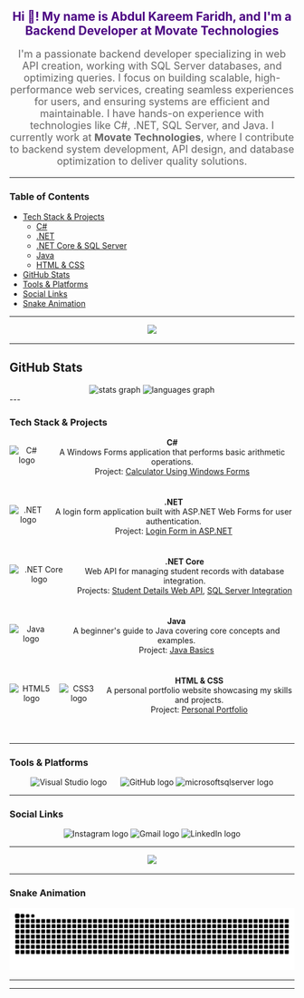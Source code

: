 <h2 align="center" style="color: #4B0082;">Hi 👋! My name is Abdul Kareem Faridh, and I'm a Backend Developer at Movate Technologies</h2>

<p align="center" style="font-size: 18px; color: #666666;">
  I'm a passionate backend developer specializing in web API creation, working with SQL Server databases, and optimizing queries. I focus on building scalable, high-performance web services, creating seamless experiences for users, and ensuring systems are efficient and maintainable. I have hands-on experience with technologies like C#, .NET, SQL Server, and Java. I currently work at <strong>Movate Technologies</strong>, where I contribute to backend system development, API design, and database optimization to deliver quality solutions.
</p>

---

### Table of Contents

- [Tech Stack & Projects](#tech-stack--projects)
  - [C#](#c)
  - [.NET](#net)
  - [.NET Core & SQL Server](#net-core--sql-server)
  - [Java](#java)
  - [HTML & CSS](#html--css)
- [GitHub Stats](#github-stats)
- [Tools & Platforms](#tools--platforms)
- [Social Links](#social-links)
- [Snake Animation](#snake-animation)

---
<!-- Girl Wink GIF placed here -->
<p align="center">
  <img height="150" src="https://i.imgflip.com/65efzo.gif" />
</p>

---
## GitHub Stats
<div align="center">
  <img src="https://github-readme-stats.vercel.app/api?username=abdulfaridh&hide_title=false&hide_rank=false&show_icons=true&include_all_commits=true&count_private=true&disable_animations=false&theme=dracula&locale=en&hide_border=false&order=1" height="150" alt="stats graph"  />
  <img src="https://github-readme-stats.vercel.app/api/top-langs?username=abdulfaridh&locale=en&hide_title=false&layout=compact&card_width=320&langs_count=5&theme=dracula&hide_border=false&order=2" height="150" alt="languages graph"  />
</div>
---

### Tech Stack & Projects

<div align="center">
  <!-- C# -->
  <div style="display: flex; align-items: center; margin-bottom: 20px;">
    <img src="https://cdn.jsdelivr.net/gh/devicons/devicon/icons/csharp/csharp-original.svg" height="40" alt="C# logo" style="margin-right: 10px;" />
    <div>
      <strong>C#</strong><br />
      A Windows Forms application that performs basic arithmetic operations.<br />
      Project: <a href="https://github.com/abdulfaridh/calculator-using-windows-forms-in-CS">Calculator Using Windows Forms</a>
    </div>
  </div>
<br>
  <!-- .NET -->
  <div style="display: flex; align-items: center; margin-bottom: 20px;">
    <img src="https://cdn.jsdelivr.net/gh/devicons/devicon/icons/dot-net/dot-net-original.svg" height="40" alt=".NET logo" style="margin-right: 10px;" />
    <div>
      <strong>.NET</strong><br />
      A login form application built with ASP.NET Web Forms for user authentication.<br />
      Project: <a href="https://github.com/abdulfaridh/LoginForm-in-ASP-DOT-NET">Login Form in ASP.NET</a>
    </div>
  </div>
<br>
  <!-- .NET Core -->
  <div style="display: flex; align-items: center; margin-bottom: 20px;">
    <img src="https://cdn.jsdelivr.net/gh/devicons/devicon/icons/dotnetcore/dotnetcore-original.svg" height="40" alt=".NET Core logo" style="margin-right: 10px;" />
    <div>
      <strong>.NET Core</strong><br />
      Web API for managing student records with database integration.<br />
      Projects: <a href="https://github.com/abdulfaridh/StudentDetails-WEBAPI">Student Details Web API</a>, <a href="https://github.com/abdulfaridh/StudentDetails-WEBAPI">SQL Server Integration</a>
    </div>
  </div>
<br>
  <!-- Java -->
  <div style="display: flex; align-items: center; margin-bottom: 20px;">
    <img src="https://cdn.jsdelivr.net/gh/devicons/devicon/icons/java/java-original.svg" height="40" alt="Java logo" style="margin-right: 10px;" />
    <div>
      <strong>Java</strong><br />
      A beginner's guide to Java covering core concepts and examples.<br />
      Project: <a href="https://github.com/abdulfaridh/Java-Basics">Java Basics</a>
    </div>
  </div>
<br>
  <!-- HTML & CSS -->
  <div style="display: flex; align-items: center; margin-bottom: 20px;">
    <img src="https://cdn.jsdelivr.net/gh/devicons/devicon/icons/html5/html5-original.svg" height="40" alt="HTML5 logo" style="margin-right: 10px;" />
    <img src="https://cdn.jsdelivr.net/gh/devicons/devicon/icons/css3/css3-original.svg" height="40" alt="CSS3 logo" style="margin-right: 10px;" />
    <div>
      <strong>HTML & CSS</strong><br />
      A personal portfolio website showcasing my skills and projects.<br />
      Project: <a href="https://github.com/abdulfaridh/personal-portfolio">Personal Portfolio</a>
    </div>
  </div>
</div>
  
<br>



---

### Tools & Platforms

<p align="center">
  <!-- Visual Studio -->
  <img src="https://skillicons.dev/icons?i=visualstudio" height="40" alt="Visual Studio logo" style="margin-right: 20px;"/>
  <!-- GitHub -->
  <img src="https://img.shields.io/static/v1?message=GitHub&logo=github&label=&color=181717&logoColor=white&labelColor=&style=for-the-badge" height="40" alt="GitHub logo" />
  <!--Microsoft-Sql-Server-->
  <img src="https://cdn.jsdelivr.net/gh/devicons/devicon/icons/microsoftsqlserver/microsoftsqlserver-plain.svg" height="40" alt="microsoftsqlserver logo"  />
</p>

---

### Social Links

<p align="center">
  <img src="https://img.shields.io/static/v1?message=Instagram&logo=instagram&label=&color=E4405F&logoColor=white&labelColor=&style=for-the-badge" height="35" alt="Instagram logo" />
  <img src="https://img.shields.io/static/v1?message=Gmail&logo=gmail&label=&color=D14836&logoColor=white&labelColor=&style=for-the-badge" height="35" alt="Gmail logo" />
  <img src="https://img.shields.io/static/v1?message=LinkedIn&logo=linkedin&label=&color=0077B5&logoColor=white&labelColor=&style=for-the-badge" height="35" alt="LinkedIn logo" />
</p>

---

<div align="center">
  <img src="https://profile-counter.glitch.me/abdulfaridh/count.svg?" />
</div>

---

### Snake Animation

[![Snake animation](https://raw.githubusercontent.com/abdulfaridh/AKF/output/snake.svg)](https://github.com/abdulfaridh/AKF)

---



---

